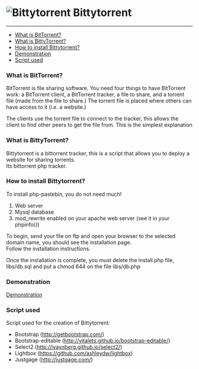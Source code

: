 ![Bittytorrent](http://bittytorrent.com/wp-content/uploads/2014/11/bittytorrent.jpg) Bittytorrent
=============

* * *

*   [What is BitTorrent?](#what-is-bittorrent "What is BitTorrent?")
*   [What is BittyTorrent?](#what-is-bittytorrent "What is Bittytorrent?")
*   [How to install Bittytorrent?](#how-to-install-bittytorrent "How to install Bittytorrent?")
*   [Demonstration](#demonstration "Demonstration")
*   [Script used](#script-used "Script used")


### What is BitTorrent? ###

BitTorrent is file sharing software. You need four things to have BitTorrent work: a BitTorrent client, a BitTorrent tracker, a file to share, and a torrent file (made from the file to share.) The torrent file is placed where others can have access to it (i.e. a website.)  

The clients use the torrent file to connect to the tracker, this allows the client to find other peers to get the file from. This is the simplest explanation

### What is BittyTorrent? ###

Bittytorrent is a bittorrent tracker, this is a script that allows you to deploy a website for sharing torrents.  
Its bittorrent php tracker. 

### How to install Bittytorrent? ###

To install php-pastebin, you do not need much!  

1.  Web server  
2.  Mysql database  
3.  mod_rewrite enabled on your apache web server (see it in your phpinfo())  

To begin, send your file on ftp and open your browser to the selected domain name, you should see the installation page.   
Follow the installation instructions.

Once the installation is complete, you must delete the install.php file, libs/db.sql and put a chmod 644 on the file libs/db.php

### Demonstration ###

[Demonstration](http://demo.bittytorrent.com/ "Demonstration")

 
### Script used ###

Script used for the creation of Bittytorrent:

*   Bootstrap (http://getbootstrap.com/)  
*   Bootstrap-editable (http://vitalets.github.io/bootstrap-editable/)  
*   Select2 (http://ivaynberg.github.io/select2/)  
*   Lightbox (https://github.com/ashleydw/lightbox)  
*   Justgage (http://justgage.com/)  













 

